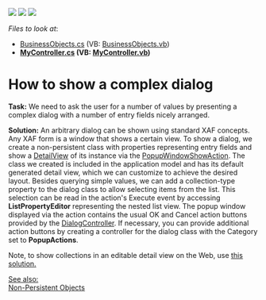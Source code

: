 <!-- default badges list -->
![](https://img.shields.io/endpoint?url=https://codecentral.devexpress.com/api/v1/VersionRange/128593301/22.2.4%2B)
[![](https://img.shields.io/badge/Open_in_DevExpress_Support_Center-FF7200?style=flat-square&logo=DevExpress&logoColor=white)](https://supportcenter.devexpress.com/ticket/details/E5067)
[![](https://img.shields.io/badge/📖_How_to_use_DevExpress_Examples-e9f6fc?style=flat-square)](https://docs.devexpress.com/GeneralInformation/403183)
<!-- default badges end -->
<!-- default file list -->
*Files to look at*:

* [BusinessObjects.cs](./CS/ComplexDialogSample.Module/BusinessObjects/BusinessObjects.cs) (VB: [BusinessObjects.vb](./VB/ComplexDialogSample.Module/BusinessObjects/BusinessObjects.vb))
* **[MyController.cs](./CS/ComplexDialogSample.Module/Controllers/MyController.cs) (VB: [MyController.vb](./VB/ComplexDialogSample.Module/Controllers/MyController.vb))**
<!-- default file list end -->
# How to show a complex dialog


<p><strong>Task:</strong> We need to ask the user for a number of values by presenting a complex dialog with a number of entry fields nicely arranged.</p>
<p><strong>Solution:</strong> An arbitrary dialog can be shown using standard XAF concepts. Any XAF form is a window that shows a certain view. To show a dialog, we create a non-persistent class with properties representing entry fields and show a <a href="https://documentation.devexpress.com/eXpressAppFramework/clsDevExpressExpressAppDetailViewtopic.aspx">DetailView</a> of its instance via the <a href="https://docs.devexpress.com/eXpressAppFramework/402158/getting-started/in-depth-tutorial-blazor/add-actions-menu-commands/add-an-action-that-displays-a-pop-up-window?p=netstandard">PopupWindowShowAction</a>. The class we created is included in the application model and has its default generated detail view, which we can customize to achieve the desired layout. Besides querying simple values, we can add a collection-type property to the dialog class to allow selecting items from the list. This selection can be read in the action's Execute event by accessing <strong>ListPropertyEditor</strong> representing the nested list view. The popup window displayed via the action contains the usual OK and Cancel action buttons provided by the <a href="https://documentation.devexpress.com/eXpressAppFramework/clsDevExpressExpressAppSystemModuleDialogControllertopic.aspx">DialogController</a>. If necessary, you can provide additional action buttons by creating a controller for the dialog class with the Category set to <strong>PopupActions</strong>.</p>
<p>Note, to show collections in an editable detail view on the Web, use <a href="https://docs.devexpress.com/eXpressAppFramework/113230/task-based-help/views/how-to-hide-collection-properties-in-an-edit-mode-detail-view-for-an-asp-net-application?v=20.2"><u>this solution</u></a><u>.</u><u></u></p>
<p><u>See also:<br><a href="https://documentation.devexpress.com/eXpressAppFramework/CustomDocument116516.aspx">Non-Persistent Objects</a><br></u></p>

<br/>


